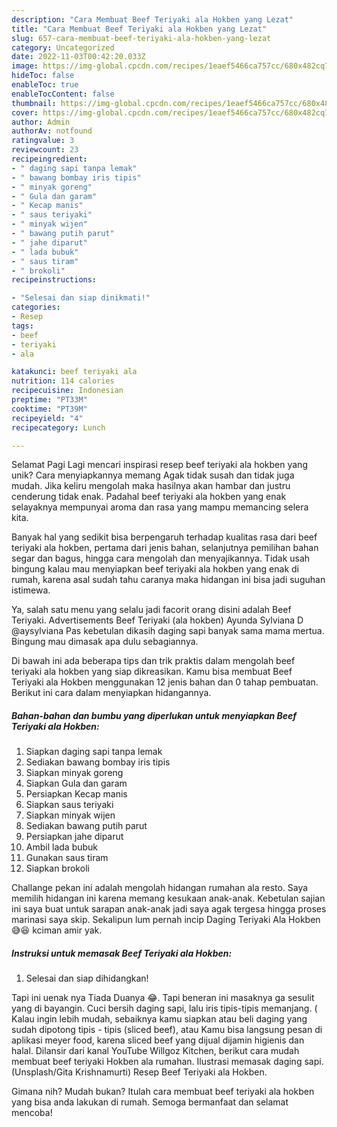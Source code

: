 ```yaml
---
description: "Cara Membuat Beef Teriyaki ala Hokben yang Lezat"
title: "Cara Membuat Beef Teriyaki ala Hokben yang Lezat"
slug: 657-cara-membuat-beef-teriyaki-ala-hokben-yang-lezat
category: Uncategorized
date: 2022-11-03T00:42:20.033Z
image: https://img-global.cpcdn.com/recipes/1eaef5466ca757cc/680x482cq70/beef-teriyaki-ala-hokben-foto-resep-utama.jpg
hideToc: false
enableToc: true
enableTocContent: false
thumbnail: https://img-global.cpcdn.com/recipes/1eaef5466ca757cc/680x482cq70/beef-teriyaki-ala-hokben-foto-resep-utama.jpg
cover: https://img-global.cpcdn.com/recipes/1eaef5466ca757cc/680x482cq70/beef-teriyaki-ala-hokben-foto-resep-utama.jpg
author: Admin
authorAv: notfound
ratingvalue: 3
reviewcount: 23
recipeingredient:
- " daging sapi tanpa lemak"
- " bawang bombay iris tipis"
- " minyak goreng"
- " Gula dan garam"
- " Kecap manis"
- " saus teriyaki"
- " minyak wijen"
- " bawang putih parut"
- " jahe diparut"
- " lada bubuk"
- " saus tiram"
- " brokoli"
recipeinstructions:

- "Selesai dan siap dinikmati!"
categories:
- Resep
tags:
- beef
- teriyaki
- ala

katakunci: beef teriyaki ala 
nutrition: 114 calories
recipecuisine: Indonesian
preptime: "PT33M"
cooktime: "PT39M"
recipeyield: "4"
recipecategory: Lunch

---
```



Selamat Pagi Lagi mencari inspirasi resep beef teriyaki ala hokben yang unik? Cara menyiapkannya memang Agak tidak susah dan tidak juga mudah. Jika keliru mengolah maka hasilnya akan hambar dan justru cenderung tidak enak. Padahal beef teriyaki ala hokben yang enak selayaknya mempunyai aroma dan rasa yang mampu memancing selera kita.


Banyak hal yang sedikit bisa berpengaruh terhadap kualitas rasa dari beef teriyaki ala hokben, pertama dari jenis bahan, selanjutnya pemilihan bahan segar dan bagus, hingga cara mengolah dan menyajikannya. Tidak usah bingung kalau mau menyiapkan beef teriyaki ala hokben yang enak di rumah, karena asal sudah tahu caranya maka hidangan ini bisa jadi suguhan istimewa.

Ya, salah satu menu yang selalu jadi facorit orang disini adalah Beef Teriyaki. Advertisements Beef Teriyaki (ala hokben) Ayunda Sylviana D @aysylviana Pas kebetulan dikasih daging sapi banyak sama mama mertua. Bingung mau dimasak apa dulu sebagiannya.


Di bawah ini ada beberapa tips dan trik praktis dalam mengolah beef teriyaki ala hokben yang siap dikreasikan. Kamu bisa membuat Beef Teriyaki ala Hokben menggunakan 12 jenis bahan dan 0 tahap pembuatan. Berikut ini cara dalam menyiapkan hidangannya.

<!--inarticleads1-->

##### Bahan-bahan dan bumbu yang diperlukan untuk menyiapkan Beef Teriyaki ala Hokben:

1. Siapkan  daging sapi tanpa lemak
1. Sediakan  bawang bombay iris tipis
1. Siapkan  minyak goreng
1. Siapkan  Gula dan garam
1. Persiapkan  Kecap manis
1. Siapkan  saus teriyaki
1. Siapkan  minyak wijen
1. Sediakan  bawang putih parut
1. Persiapkan  jahe diparut
1. Ambil  lada bubuk
1. Gunakan  saus tiram
1. Siapkan  brokoli


Challange pekan ini adalah mengolah hidangan rumahan ala resto. Saya memilih hidangan ini karena memang kesukaan anak-anak. Kebetulan sajian ini saya buat untuk sarapan anak-anak jadi saya agak tergesa hingga proses marinasi saya skip. Sekalipun lum pernah incip Daging Teriyaki Ala Hokben 😅😆 kciman amir yak. 

<!--inarticleads2-->

##### Instruksi untuk memasak Beef Teriyaki ala Hokben:


1. Selesai dan siap dihidangkan!

Tapi ini uenak nya Tiada Duanya 😂. Tapi beneran ini masaknya ga sesulit yang di bayangin. Cuci bersih daging sapi, lalu iris tipis-tipis memanjang. ( Kalau ingin lebih mudah, sebaiknya kamu siapkan atau beli daging yang sudah dipotong tipis - tipis (sliced beef), atau Kamu bisa langsung pesan di aplikasi meyer food, karena sliced beef yang dijual dijamin higienis dan halal. Dilansir dari kanal YouTube Willgoz Kitchen, berikut cara mudah membuat beef teriyaki Hokben ala rumahan. Ilustrasi memasak daging sapi. (Unsplash/Gita Krishnamurti) Resep Beef Teriyaki ala Hokben. 

Gimana nih? Mudah bukan? Itulah cara membuat beef teriyaki ala hokben yang bisa anda lakukan di rumah. Semoga bermanfaat dan selamat mencoba!
